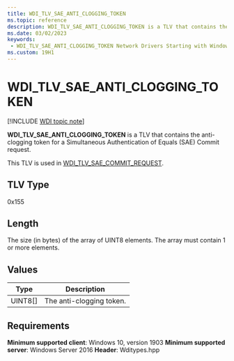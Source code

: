 ```yaml
---
title: WDI_TLV_SAE_ANTI_CLOGGING_TOKEN
ms.topic: reference
description: WDI_TLV_SAE_ANTI_CLOGGING_TOKEN is a TLV that contains the anti-clogging token for a Simultaneous Authentication of Equals (SAE) Commit request.
ms.date: 03/02/2023
keywords:
 - WDI_TLV_SAE_ANTI_CLOGGING_TOKEN Network Drivers Starting with Windows Vista
ms.custom: 19H1
---
```


# WDI_TLV_SAE_ANTI_CLOGGING_TOKEN

[!INCLUDE [WDI topic note](../includes/wdi-version-warning.md)]

**WDI_TLV_SAE_ANTI_CLOGGING_TOKEN** is a TLV that contains the anti-clogging token for a Simultaneous Authentication of Equals (SAE) Commit request.

This TLV is used in [WDI_TLV_SAE_COMMIT_REQUEST](wdi-tlv-sae-commit-request.md).

## TLV Type

0x155

## Length

The size (in bytes) of the array of UINT8 elements. The array must contain 1 or more elements.

## Values

| Type | Description |
| --- | --- |
| UINT8[] | The anti-clogging token. |

## Requirements

**Minimum supported client**: Windows 10, version 1903
**Minimum supported server**: Windows Server 2016
**Header**: Wditypes.hpp
